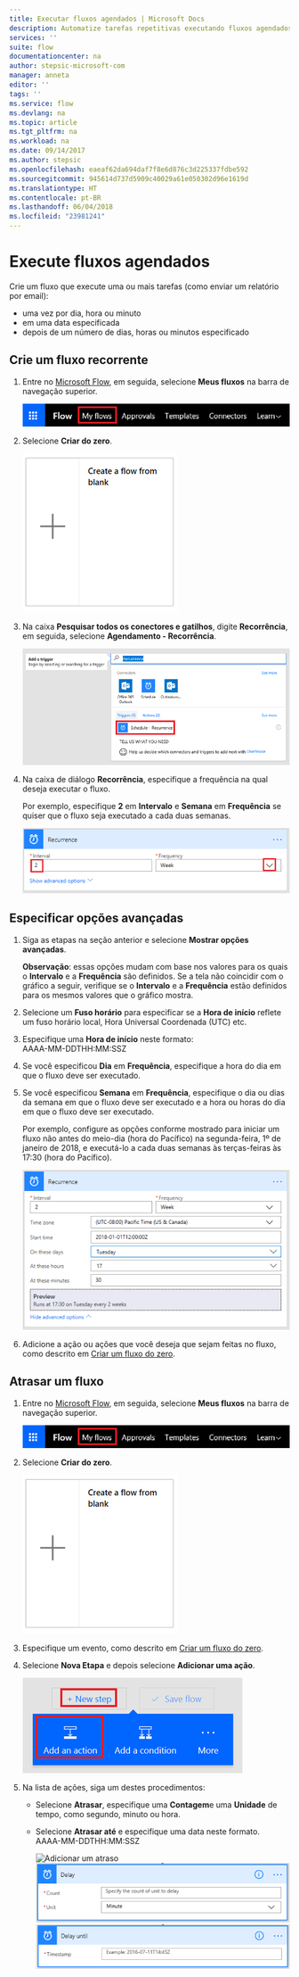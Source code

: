 ```yaml
---
title: Executar fluxos agendados | Microsoft Docs
description: Automatize tarefas repetitivas executando fluxos agendados, como diariamente ou a cada hora.
services: ''
suite: flow
documentationcenter: na
author: stepsic-microsoft-com
manager: anneta
editor: ''
tags: ''
ms.service: flow
ms.devlang: na
ms.topic: article
ms.tgt_pltfrm: na
ms.workload: na
ms.date: 09/14/2017
ms.author: stepsic
ms.openlocfilehash: eaeaf62da694daf7f8e6d876c3d225337fdbe592
ms.sourcegitcommit: 945614d737d5909c40029a61e050302d96e1619d
ms.translationtype: HT
ms.contentlocale: pt-BR
ms.lasthandoff: 06/04/2018
ms.locfileid: "23981241"
---
```

# <a name="run-flows-on-a-schedule"></a>Execute fluxos agendados
Crie um fluxo que execute uma ou mais tarefas (como enviar um relatório por email):

* uma vez por dia, hora ou minuto
* em uma data especificada
* depois de um número de dias, horas ou minutos especificado

## <a name="create-a-recurring-flow"></a>Crie um fluxo recorrente
1. Entre no [Microsoft Flow](https://flow.microsoft.com), em seguida, selecione **Meus fluxos** na barra de navegação superior.
   
    ![Opção Meus fluxos](./media/run-scheduled-tasks/create-flow.png)
2. Selecione **Criar do zero**.
   
    ![Crie um fluxo do zero](./media/run-scheduled-tasks/create-from-blank.png)
3. Na caixa **Pesquisar todos os conectores e gatilhos**, digite **Recorrência**, em seguida, selecione **Agendamento - Recorrência**.
   
    ![Localizar o gatilho de recorrência](./media/run-scheduled-tasks/select-recurrence.png)
4. Na caixa de diálogo **Recorrência**, especifique a frequência na qual deseja executar o fluxo.
   
    Por exemplo, especifique **2** em **Intervalo** e **Semana** em **Frequência** se quiser que o fluxo seja executado a cada duas semanas.
   
    ![Especificar recorrência](./media/run-scheduled-tasks/specify-recurrence.png)

## <a name="specify-advanced-options"></a>Especificar opções avançadas
1. Siga as etapas na seção anterior e selecione **Mostrar opções avançadas**.
   
    **Observação**: essas opções mudam com base nos valores para os quais o **Intervalo** e a **Frequência** são definidos. Se a tela não coincidir com o gráfico a seguir, verifique se o **Intervalo** e a **Frequência** estão definidos para os mesmos valores que o gráfico mostra.
2. Selecione um **Fuso horário** para especificar se a **Hora de início** reflete um fuso horário local, Hora Universal Coordenada (UTC) etc.
3. Especifique uma **Hora de início** neste formato:
   <br>AAAA-MM-DDTHH:MM:SSZ
4. Se você especificou **Dia** em **Frequência**, especifique a hora do dia em que o fluxo deve ser executado.
5. Se você especificou **Semana** em **Frequência**, especifique o dia ou dias da semana em que o fluxo deve ser executado e a hora ou horas do dia em que o fluxo deve ser executado.
   
    Por exemplo, configure as opções conforme mostrado para iniciar um fluxo não antes do meio-dia (hora do Pacífico) na segunda-feira, 1º de janeiro de 2018, e executá-lo a cada duas semanas às terças-feiras às 17:30 (hora do Pacífico).
   
    ![Especificar opções avançadas](./media/run-scheduled-tasks/advanced-options.png)
6. Adicione a ação ou ações que você deseja que sejam feitas no fluxo, como descrito em [Criar um fluxo do zero](get-started-logic-flow.md).

## <a name="delay-a-flow"></a>Atrasar um fluxo
1. Entre no [Microsoft Flow](https://flow.microsoft.com), em seguida, selecione **Meus fluxos** na barra de navegação superior.
   
    ![Crie um fluxo do zero](./media/run-scheduled-tasks/create-flow.png)
2. Selecione **Criar do zero**.
   
    ![Crie um fluxo do zero](./media/run-scheduled-tasks/create-from-blank.png)
3. Especifique um evento, como descrito em [Criar um fluxo do zero](get-started-logic-flow.md).
4. Selecione **Nova Etapa** e depois selecione **Adicionar uma ação**.
   
    ![Opção para adicionar uma ação a um fluxo](./media/run-scheduled-tasks/add-action.png)
5. Na lista de ações, siga um destes procedimentos:
   
   * Selecione **Atrasar**, especifique uma **Contagem**e uma **Unidade** de tempo, como segundo, minuto ou hora.
   * Selecione **Atrasar até** e especifique uma data neste formato.<br>AAAA-MM-DDTHH:MM:SSZ
     
     ![Adicionar um atraso](./media/run-scheduled-tasks/add-delay.png)
     ![Especificar o atraso em unidades de tempo](./media/run-scheduled-tasks/delay.png)
     ![Especificar um atraso até](./media/run-scheduled-tasks/delay-until.png)

